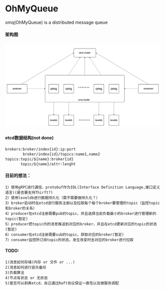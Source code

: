 # OhMyQueue
omq(OhMyQueue) is a distributed message queue

#### 架构图
   ![image](./doc/arch.png)

#### etcd数据结构(not done)
    brokers:broker/index{id}:ip:port
            broker/index{id}/topics:name1,name2
    topics:topic/${name}:broker{id}
           topic/${name}/attr:lenght


#### 目前的想法：
    1）使用gRPC进行通信，protobuf作为IDL(Interface Definition Language,接口定义语言)(是否要支持Thirft?)
    2）使用leveldb进行数据持久化（需不需要做持久化？）
    3）broker启动时在etcd进行服务注册以及拉取每个每个broker要管理的topic（监控topic和broker的关系）
    4）producer在etcd注册需要pub的topic，并且选择当前负载最小的broker进行管理新的topic(暂定)
    5）producer把topic内的消息推送到对应的broker，并且在etcd更新对应的topic的状态(暂定)
    6）consumer在etcd注册需要sub的topic，获取对应的broker(暂定)
    7）consumer监控所订阅topic的状态，发生改变时去对应的broker进行拉取

#### TODO:
    1)消息如何存储(内存 or 文件 or ...)
    2)消息如何进行容灾备份
    3)负载算法
    4)节点有状态 or 无状态
    5)是否可以剥离etcd，自己通过Raft协议保证一直性以及做服务调配